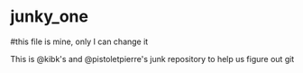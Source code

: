# junky_one

#this file is mine, only I can change it

This is @kibk's and @pistoletpierre's junk repository to help us figure out git

